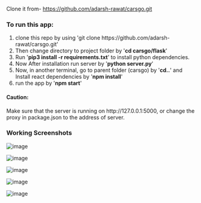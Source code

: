 
Clone it from- https://github.com/adarsh-rawat/carsgo.git


<h3>To run this app:</h3>
<ol>
  <li>clone this repo by using 'git clone https://github.com/adarsh-rawat/carsgo.git'</li>
  <li>Then change directory to project folder by '<b>cd carsgo/flask</b>'</li>
  <li>Run '<b>pip3 install -r requirements.txt</b>' to install python dependencies.</li>
  <li>Now After installation run server by '<b>python server.py</b>'</li>
  <li>Now, in another terminal, go to parent folder (carsgo) by '<b>cd..</b>' and Install react dependencies by '<b>npm install</b>'</li>
  <li>run the app by '<b>npm start</b>'</li>
 </ol>
 
 <h4>Caution:</h4>
 Make sure that the server is running on http://127.0.0.1:5000, or change the proxy in package.json to the address of server.

<h3> Working Screenshots</h3>

![image](https://user-images.githubusercontent.com/43747987/170792222-c7264fcd-7d00-431b-bb5a-11dceb8098b3.png)

![image](https://user-images.githubusercontent.com/43747987/170791763-75570257-2800-4aa6-bb79-9f1ff5add43d.png)

![image](https://user-images.githubusercontent.com/43747987/170791813-fe88842c-3b50-4a2c-ba0d-1dab7dd6f727.png)

![image](https://user-images.githubusercontent.com/43747987/170791913-d4820f2b-49aa-4bd4-ae4b-6c1a5625610f.png)

![image](https://user-images.githubusercontent.com/43747987/170791981-dd9260e4-5365-486f-82c3-46b752bd89ce.png)

